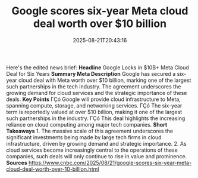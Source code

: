 ﻿---
title: "Google scores six-year Meta cloud deal worth over $10 billion"
date: "2025-08-21T20:43:16"
category: "Markets"
summary: ""
slug: "google scores sixyear meta cloud deal worth over 10 billion"
source_urls:
  - "https://www.cnbc.com/2025/08/21/google-scores-six-year-meta-cloud-deal-worth-over-10-billion.html"
seo:
  title: "Google scores six-year Meta cloud deal worth over $10 billion | Hash n Hedge"
  description: ""
  keywords: ["news", "markets", "brief"]
---
Here's the edited news brief:  **Headline** Google Locks in $10B+ Meta Cloud Deal for Six Years  **Summary Meta Description** Google has secured a six-year cloud deal with Meta worth over $10 billion, marking one of the largest such partnerships in the tech industry. The agreement underscores the growing demand for cloud services and the strategic importance of these deals.  **Key Points**  ΓÇó Google will provide cloud infrastructure to Meta, spanning compute, storage, and networking services. ΓÇó The six-year term is reportedly valued at over $10 billion, making it one of the largest such partnerships in the industry. ΓÇó This deal highlights the increasing reliance on cloud computing among major tech companies.  **Short Takeaways**  1. The massive scale of this agreement underscores the significant investments being made by large tech firms in cloud infrastructure, driven by growing demand and strategic importance. 2. As cloud services become increasingly central to the operations of these companies, such deals will only continue to rise in value and prominence.  **Sources** https://www.cnbc.com/2025/08/21/google-scores-six-year-meta-cloud-deal-worth-over-10-billion.html 
